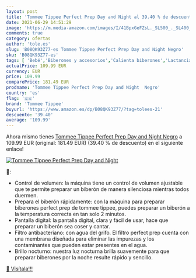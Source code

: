 ```yaml
---
layout: post
title: 'Tommee Tippee Perfect Prep Day and Night al 39.40 % de descuento'
date: 2021-06-29 14:51:29
image: 'https://m.media-amazon.com/images/I/41BpxGeFZsL._SL500_._SL400_.jpg'
comments: true
category: ofertas
author: 'tole.es'
slug: 'B08QK93Z77-es Tommee Tippee Perfect Prep Day and Night Negro'
sku: 'B08QK93Z77-es'
tags: [ 'Bebé','Biberones y accesorios','Calienta biberones','Lactancia y alimentación','tommee','tommee tippee', ]
actualPrice: 109.99 EUR
currency: EUR
price: 109.99
comparePrice: 181.49 EUR
prodname: 'Tommee Tippee Perfect Prep Day and Night  Negro'
country: 'es'
flag: '🇪🇸'
brand: 'Tommee Tippee'
buyurl: 'https://www.amazon.es/dp/B08QK93Z77/?tag=tolees-21'
descuento: '39.40'
average: '109.99'
---
```


Ahora mismo tienes [Tommee Tippee Perfect Prep Day and Night  Negro](https://www.amazon.es/dp/B08QK93Z77/?tag=tolees-21) a 109.99 EUR (original: 181.49 EUR) (39.40 %  de descuento) en el siguiente enlace!

[![Tommee Tippee Perfect Prep Day and Night](https://m.media-amazon.com/images/I/41BpxGeFZsL._SL500_._SL400_.jpg)](https://www.amazon.es/dp/B08QK93Z77/?tag=tolees-21)

🔎:

- Control de volumen: la máquina tiene un control de volumen ajustable que te permite preparar un biberón de manera silenciosa mientras todos duermen.
- Prepara el biberón rápidamente: con la máquina para preparar biberones perfect prep de tommee tippee, puedes preparar un biberón a la temperatura correcta en tan solo 2 minutos.
- Pantalla digital: la pantalla digital, clara y fácil de usar, hace que preparar un biberón sea coser y cantar.
- Filtro antibacteriano: con agua del grifo. El filtro perfect prep cuenta con una membrana diseñada para eliminar las impurezas y los contaminantes que pueden estar presentes en el agua.
- Brillo nocturno: nuestra luz nocturna brilla suavemente para que preparar biberones por la noche resulte rápido y sencillo.

[🛒 Visítala!!!](https://www.amazon.es/dp/B08QK93Z77/?tag=tolees-21)
